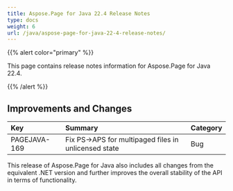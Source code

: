 ```yaml
---
title: Aspose.Page for Java 22.4 Release Notes
type: docs
weight: 6
url: /java/aspose-page-for-java-22-4-release-notes/
---
```


{{% alert color="primary" %}}

This page contains release notes information for Aspose.Page for Java 22.4.

{{% /alert %}}
## **Improvements and Changes**

|**Key**|**Summary**|**Category**|
| :- | :- | :- |
|PAGEJAVA-169|Fix PS->APS for multipaged files in unlicensed state|Bug|

This release of Aspose.Page for Java also includes all changes from the equivalent .NET version and further improves the overall stability of the API in terms of functionality.

